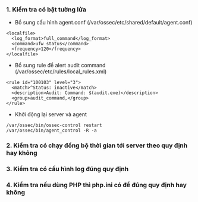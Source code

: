 ### 1. Kiểm tra có bật tường lửa

* Bổ sung cấu hình agent.conf \(/var/ossec/etc/shared/default/agent.conf\)

```
<localfile>
  <log_format>full_command</log_format>
  <command>ufw status</command>
  <frequency>120</frequency>
</localfile>
```

* Bổ sung rule để alert audit command \(/var/ossec/etc/rules/local\_rules.xml\)

```
<rule id="100103" level="3">
  <match>^Status: inactive</match>
  <description>Audit: Command: $(audit.exe)</description>
  <group>audit_command,</group>
</rule>
```

* Khởi động lại server và agent

```
/var/ossec/bin/ossec-control restart
/var/ossec/bin/agent_control -R -a
```

### 2. Kiểm tra có chạy đồng bộ thời gian tới server theo quy định hay không

### 3. Kiểm tra có cấu hình log đúng quy định

### 4. Kiểm tra nếu dùng PHP thì php.ini có để đúng quy định hay không



